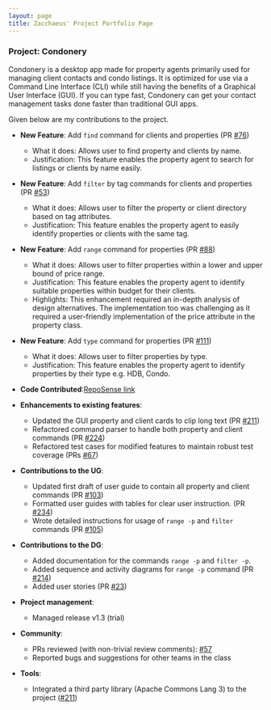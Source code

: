 ```yaml
---
layout: page
title: Zacchaeus' Project Portfolio Page
---
```


### Project: Condonery

Condonery is a desktop app made for property agents primarily used for managing client contacts and condo listings.
It is optimized for use via a Command Line Interface (CLI) while still having the benefits of a Graphical User Interface (GUI).
If you can type fast, Condonery can get your contact management tasks done faster than traditional GUI apps.

Given below are my contributions to the project.

- **New Feature**: Add `find` command for clients and properties (PR [#76](https://github.com/AY2223S1-CS2103-W14-1/tp/pull/76))
  - What it does: Allows user to find property and clients by name.
  - Justification: This feature enables the property agent to search for listings or clients by name easily.

- **New Feature**: Add `filter` by tag commands for clients and properties (PR [#53](https://github.com/AY2223S1-CS2103-W14-1/tp/pull/53))
  - What it does: Allows user to filter the property or client directory based on tag attributes.
  - Justification: This feature enables the property agent to easily identify properties or clients with the same tag.

- **New Feature**: Add `range` command for properties (PR [#88](https://github.com/AY2223S1-CS2103-W14-1/tp/pull/88))
  - What it does: Allows user to filter properties within a lower and upper bound of price range.
  - Justification: This feature enables the property agent to identify suitable properties within budget for their clients.
  - Highlights: This enhancement required an in-depth analysis of design alternatives.
  The implementation too was challenging as it required a user-friendly implementation of the price attribute in the property class.

- **New Feature**: Add `type` command for properties (PR [#111](https://github.com/AY2223S1-CS2103-W14-1/tp/pull/111))
  - What it does: Allows user to filter properties by type.
  - Justification: This feature enables the property agent to identify properties by their type e.g. HDB, Condo.

- **Code Contributed**:[RepoSense link](https://nus-cs2103-ay2223s1.github.io/tp-dashboard/?search=zacchaeuschok&breakdown=true)

- **Enhancements to existing features**:
  - Updated the GUI property and client cards to clip long text (PR [#211](https://github.com/AY2223S1-CS2103-W14-1/tp/pull/211))
  - Refactored command parser to handle both property and client commands (PR [#224](https://github.com/AY2223S1-CS2103-W14-1/tp/pull/224))
  - Refactored test cases for modified features to maintain robust test coverage (PRs [#67](https://github.com/AY2223S1-CS2103-W14-1/tp/pull/67))

- **Contributions to the UG**:
  - Updated first draft of user guide to contain all property and client commands (PR [#103](https://github.com/AY2223S1-CS2103-W14-1/tp/pull/103))
  - Formatted user guides with tables for clear user instruction. (PR [#234](https://github.com/AY2223S1-CS2103-W14-1/tp/pull/234))
  - Wrote detailed instructions for usage of `range -p` and `filter` commands (PR [#105](https://github.com/AY2223S1-CS2103-W14-1/tp/pull/105))

- **Contributions to the DG**:
  - Added documentation for the commands `range -p` and `filter -p`.
  - Added sequence and activity diagrams for `range -p` command (PR [#214](https://github.com/AY2223S1-CS2103-W14-1/tp/pull/214))
  - Added user stories (PR [#23](https://github.com/AY2223S1-CS2103-W14-1/tp/pull/23))

- **Project management**:
  - Managed release v1.3 (trial)

- **Community**:
  - PRs reviewed (with non-trivial review comments): [#57](https://github.com/AY2223S1-CS2103-W14-1/tp/pull/57)
  - Reported bugs and suggestions for other teams in the class

- **Tools**:
  - Integrated a third party library (Apache Commons Lang 3) to the project ([#211](https://github.com/AY2223S1-CS2103-W14-1/tp/pull/211))
